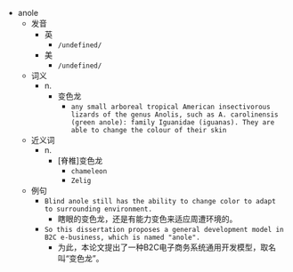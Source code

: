 - anole
  - 发音
    - 英
      - `/undefined/`
    - 美
      - `/undefined/`
  - 词义
    - n.
      - 变色龙
        - `any small arboreal tropical American insectivorous lizards of the genus Anolis, such as A. carolinensis (green anole): family Iguanidae (iguanas). They are able to change the colour of their skin `
  - 近义词
    - n.
      - [脊椎]变色龙
        - `chameleon`
        - `Zelig`
  - 例句
    - `Blind anole still has the ability to change color to adapt to surrounding environment.`
      - 瞎眼的变色龙，还是有能力变色来适应周遭环境的。
    - `So this dissertation proposes a general development model in B2C e-business, which is named "anole".`
      - 为此，本论文提出了一种B2C电子商务系统通用开发模型，取名叫“变色龙”。

